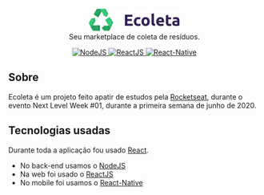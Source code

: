 
<p align="center">
  <img src="https://github.com/RBalconi/ecoleta/blob/master/mobile/src/assets/logo.png" alt="Ecoleta Logo" /> 
  <br/> Seu marketplace de coleta de resíduos.
</p>
<p align="center">
  <a href="https://nodejs.org/en/">
    <img src="https://img.shields.io/static/v1?label=Node&message=JS&color=blue?style=plastic&logo=Node.js" alt="NodeJS" />
  </a>
  <a href="https://reactjs.org/">
    <img src="https://img.shields.io/static/v1?label=React&message=JS&color=blue?style=plastic&logo=React" alt="ReactJS" />
  </a>
  <a href="https://reactnative.dev/">
    <img src="https://img.shields.io/static/v1?label=React&message=Native&color=blue?style=plastic&logo=React" alt="React-Native" />
  </a>
</p>


  
## Sobre
Ecoleta é um projeto feito apatir de estudos pela [Rocketseat](https://github.com/Rocketseat), durante o evento Next Level Week #01, durante a primeira semana de junho de 2020.

## Tecnologias usadas
Durante toda a aplicação fou usado [React](https://github.com/facebook/react).
* No back-end usamos o [NodeJS](https://nodejs.org/en/)
* Na web foi usado o [ReactJS](https://reactjs.org/)
* No mobile foi usamos o [React-Native](https://reactnative.dev/)

